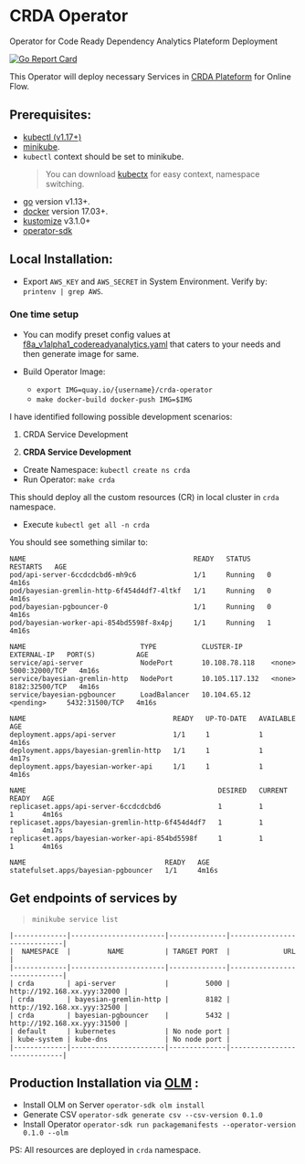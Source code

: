 # CRDA Operator

Operator for Code Ready Dependency Analytics Plateform Deployment

[![Go Report Card](https://goreportcard.com/badge/github.com/deepak1725/crda-operator)](https://goreportcard.com/report/github.com/deepak1725/crda-operator) 

This Operator will deploy necessary Services in [CRDA Plateform](https://github.com/fabric8-analytics) for Online Flow. 

## Prerequisites:
* [kubectl (v1.17+)](https://kubernetes.io/docs/tasks/tools/install-kubectl/)
* [minikube](https://kubernetes.io/docs/tasks/tools/install-minikube/).
* `kubectl` context should be set to minikube. 
    > You can download [kubectx](https://github.com/ahmetb/kubectx) for easy context, namespace switching. 
* [go](https://golang.org/dl/) version v1.13+.
* [docker](https://docs.docker.com/install/) version 17.03+.
* [kustomize](https://sigs.k8s.io/kustomize/docs/INSTALL.md) v3.1.0+
* [operator-sdk](https://sdk.operatorframework.io/docs/install-operator-sdk/)



## Local Installation:
* Export `AWS_KEY` and `AWS_SECRET` in System Environment. Verify by: `printenv | grep AWS`.  


### One time setup

* You can modify preset config values at [f8a_v1alpha1_codereadyanalytics.yaml](config/samples/f8a_v1alpha1_codereadyanalytics.yaml) that caters to your needs and then generate image for same.

* Build Operator Image: 
    - `export IMG=quay.io/{username}/crda-operator`
    - `make docker-build docker-push IMG=$IMG`

I have identified following possible development scenarios:
1. CRDA Service Development


1. **CRDA Service Development**

* Create Namespace: `kubectl create ns crda`
* Run Operator: `make crda`



This should deploy all the custom resources (CR) in local cluster in `crda` namespace.


* Execute `kubectl get all -n crda`

You should see something similar to: 

```
NAME                                         READY   STATUS    RESTARTS   AGE
pod/api-server-6ccdcdcbd6-mh9c6              1/1     Running   0          4m16s
pod/bayesian-gremlin-http-6f454d4df7-4ltkf   1/1     Running   0          4m16s
pod/bayesian-pgbouncer-0                     1/1     Running   0          4m16s
pod/bayesian-worker-api-854bd5598f-8x4pj     1/1     Running   1          4m16s

NAME                            TYPE           CLUSTER-IP       EXTERNAL-IP   PORT(S)          AGE
service/api-server              NodePort       10.108.78.118    <none>        5000:32000/TCP   4m16s
service/bayesian-gremlin-http   NodePort       10.105.117.132   <none>        8182:32500/TCP   4m16s
service/bayesian-pgbouncer      LoadBalancer   10.104.65.12     <pending>     5432:31500/TCP   4m16s

NAME                                    READY   UP-TO-DATE   AVAILABLE   AGE
deployment.apps/api-server              1/1     1            1           4m16s
deployment.apps/bayesian-gremlin-http   1/1     1            1           4m17s
deployment.apps/bayesian-worker-api     1/1     1            1           4m16s

NAME                                               DESIRED   CURRENT   READY   AGE
replicaset.apps/api-server-6ccdcdcbd6              1         1         1       4m16s
replicaset.apps/bayesian-gremlin-http-6f454d4df7   1         1         1       4m17s
replicaset.apps/bayesian-worker-api-854bd5598f     1         1         1       4m16s

NAME                                  READY   AGE
statefulset.apps/bayesian-pgbouncer   1/1     4m16s
```

## Get endpoints of services by 
> `minikube service list`

```
|-------------|-----------------------|--------------|-----------------------------|
|  NAMESPACE  |         NAME          | TARGET PORT  |             URL             |
|-------------|-----------------------|--------------|-----------------------------|
| crda        | api-server            |         5000 | http://192.168.xx.yyy:32000 |
| crda        | bayesian-gremlin-http |         8182 | http://192.168.xx.yyy:32500 |
| crda        | bayesian-pgbouncer    |         5432 | http://192.168.xx.yyy:31500 |
| default     | kubernetes            | No node port |
| kube-system | kube-dns              | No node port |
|-------------|-----------------------|--------------|-----------------------------|
```


## Production Installation via [OLM](https://sdk.operatorframework.io/docs/olm-integration/user-guide/) :

* Install OLM on Server `operator-sdk olm install`
* Generate CSV `operator-sdk generate csv --csv-version 0.1.0`
* Install Operator `operator-sdk run packagemanifests --operator-version 0.1.0 --olm`


PS: All resources are deployed in `crda` namespace.
